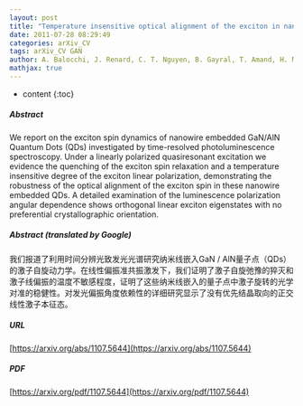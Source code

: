 ```yaml
---
layout: post
title: "Temperature insensitive optical alignment of the exciton in nanowire embedded GaN Quantum Dots"
date: 2011-07-28 08:29:49
categories: arXiv_CV
tags: arXiv_CV GAN
author: A. Balocchi, J. Renard, C. T. Nguyen, B. Gayral, T. Amand, H. Mariette, B. Daudin, G. Tourbot, X. Marie
mathjax: true
---
```


* content
{:toc}

##### Abstract
We report on the exciton spin dynamics of nanowire embedded GaN/AlN Quantum Dots (QDs) investigated by time-resolved photoluminescence spectroscopy. Under a linearly polarized quasiresonant excitation we evidence the quenching of the exciton spin relaxation and a temperature insensitive degree of the exciton linear polarization, demonstrating the robustness of the optical alignment of the exciton spin in these nanowire embedded QDs. A detailed examination of the luminescence polarization angular dependence shows orthogonal linear exciton eigenstates with no preferential crystallographic orientation.

##### Abstract (translated by Google)
我们报道了利用时间分辨光致发光光谱研究纳米线嵌入GaN / AlN量子点（QDs）的激子自旋动力学。在线性偏振准共振激发下，我们证明了激子自旋弛豫的猝灭和激子线偏振的温度不敏感程度，证明了这些纳米线嵌入的量子点中激子旋转的光学对准的稳健性。对发光偏振角度依赖性的详细研究显示了没有优先结晶取向的正交线性激子本征态。

##### URL
[https://arxiv.org/abs/1107.5644](https://arxiv.org/abs/1107.5644)

##### PDF
[https://arxiv.org/pdf/1107.5644](https://arxiv.org/pdf/1107.5644)

